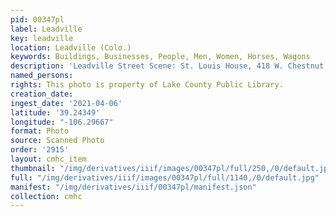 ```yaml
---
pid: 00347pl
label: Leadville
key: leadville
location: Leadville (Colo.)
keywords: Buildings, Businesses, People, Men, Women, Horses, Wagons
description: 'Leadville Street Scene: St. Louis House, 418 W. Chestnut Streeet'
named_persons: 
rights: This photo is property of Lake County Public Library.
creation_date: 
ingest_date: '2021-04-06'
latitude: '39.24349'
longitude: "-106.29667"
format: Photo
source: Scanned Photo
order: '2915'
layout: cmhc_item
thumbnail: "/img/derivatives/iiif/images/00347pl/full/250,/0/default.jpg"
full: "/img/derivatives/iiif/images/00347pl/full/1140,/0/default.jpg"
manifest: "/img/derivatives/iiif/00347pl/manifest.json"
collection: cmhc
---
```

